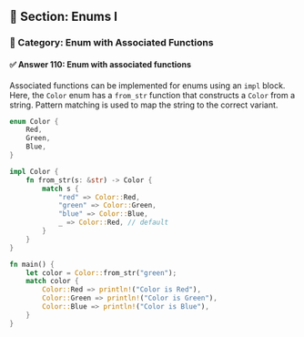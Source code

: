 ## 📘 Section: Enums I  
### 🔹 Category: Enum with Associated Functions  
#### ✅ Answer 110: Enum with associated functions

Associated functions can be implemented for enums using an `impl` block. Here, the `Color` enum has a `from_str` function that constructs a `Color` from a string. Pattern matching is used to map the string to the correct variant.

```rust
enum Color {
    Red,
    Green,
    Blue,
}

impl Color {
    fn from_str(s: &str) -> Color {
        match s {
            "red" => Color::Red,
            "green" => Color::Green,
            "blue" => Color::Blue,
            _ => Color::Red, // default
        }
    }
}

fn main() {
    let color = Color::from_str("green");
    match color {
        Color::Red => println!("Color is Red"),
        Color::Green => println!("Color is Green"),
        Color::Blue => println!("Color is Blue"),
    }
}
```
